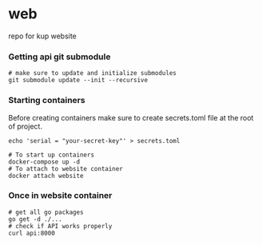 # web
repo for kup website

### Getting api git submodule
```
# make sure to update and initialize submodules
git submodule update --init --recursive
```

### Starting containers
Before creating containers make sure to create secrets.toml file at the root of project.

```
echo 'serial = "your-secret-key"' > secrets.toml
```

```
# To start up containers 
docker-compose up -d
# To attach to website container
docker attach website
```

### Once in website container
```
# get all go packages
go get -d ./...
# check if API works properly
curl api:8000
```